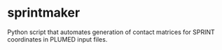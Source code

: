 # sprintmaker
Python script that automates generation of contact matrices for SPRINT coordinates in PLUMED input files.
